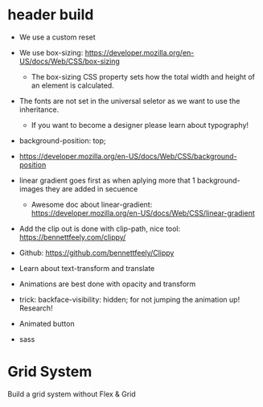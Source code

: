 # header build

- We use a custom reset
- We use box-sizing: https://developer.mozilla.org/en-US/docs/Web/CSS/box-sizing
  - The box-sizing CSS property sets how the total width and height of an element is calculated.
- The fonts are not set in the universal seletor as we want to use the inheritance.

  - If you want to become a designer please learn about typography!

- background-position: top;
- https://developer.mozilla.org/en-US/docs/Web/CSS/background-position
- linear gradient goes first as when aplying more that 1 background-images they are added in secuence

  - Awesome doc about linear-gradient: https://developer.mozilla.org/en-US/docs/Web/CSS/linear-gradient

- Add the clip out is done with clip-path, nice tool: https://bennettfeely.com/clippy/
- Github: https://github.com/bennettfeely/Clippy

- Learn about text-transform and translate

- Animations are best done with opacity and transform
- trick: backface-visibility: hidden; for not jumping the animation up! Research!

- Animated button
- sass

# Grid System

Build a grid system without Flex & Grid
